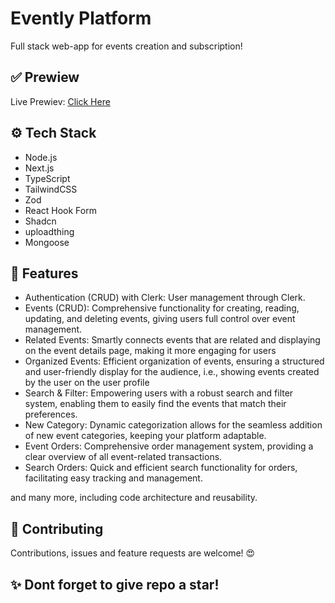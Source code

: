 # Evently Platform
Full stack web-app for events creation and subscription! 
## ✅ Prewiew
Live Prewiev: [Click Here](event-platform-next.vercel.app)
## ⚙️ Tech Stack
* Node.js
* Next.js
* TypeScript
* TailwindCSS
* Zod
* React Hook Form
* Shadcn
* uploadthing
* Mongoose
## 🔋 Features
* Authentication (CRUD) with Clerk: User management through Clerk.
* Events (CRUD): Comprehensive functionality for creating, reading, updating, and deleting events, giving users full control over event management.
* Related Events: Smartly connects events that are related and displaying on the event details page, making it more engaging for users
* Organized Events: Efficient organization of events, ensuring a structured and user-friendly display for the audience, i.e., showing events created by the user on the user profile
* Search & Filter: Empowering users with a robust search and filter system, enabling them to easily find the events that match their preferences.
* New Category: Dynamic categorization allows for the seamless addition of new event categories, keeping your platform adaptable.
* Event Orders: Comprehensive order management system, providing a clear overview of all event-related transactions.
* Search Orders: Quick and efficient search functionality for orders, facilitating easy tracking and management.

and many more, including code architecture and reusability.

## 🤝  Contributing
Contributions, issues and feature requests are welcome! 😍
## ✨ Dont forget to give repo a star!
